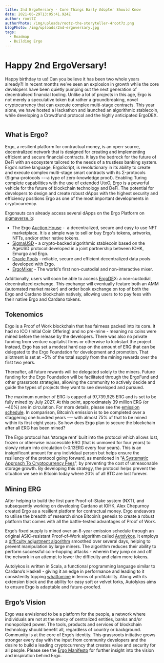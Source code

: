 ```yaml
---
title: 2nd ErgoVersary - Core Things Early Adopter Should Know
date: 2021-06-29T13:05:41.924Z
author: root7Z
authorPhoto: /img/uploads/rootz-the-storyteller-4root7z.png
blogPhoto: /img/uploads/2nd-ergoversary.jpg
tags:
  - Roadmap
  - Building Ergo
---
```

<!--StartFragment-->

# Happy 2nd ErgoVersary!

Happy birthday to us! Can you believe it has been two whole years already?! In recent months we’ve seen an explosion in growth while the core developers have been quietly pumping out the next generation of decentralised financial tooling. Unlike a lot of projects in this age, Ergo is not merely a speculative token but rather a groundbreaking, novel cryptocurrency that can execute complex multi-stage contracts. This year alone, we have hosted a Hackathon and launched an algorithmic stablecoin, while developing a Crowdfund protocol and the highly anticipated ErgoDEX.

![]()

## What is Ergo? 

Ergo, a resilient platform for contractual money, is an open-source, decentralized network that is designed for creating and implementing efficient and secure financial contracts. It lays the bedrock for the future of DeFi with an ecosystem tailored to the needs of a trustless banking system. Ergo’s native language, ErgoScript, is revolutionary in its ability to create and execute complex multi-stage smart contracts with its Σ-protocols (Sigma-protocols ---a type of zero-knowledge proof). Enabling Turing complete capabilities with the use of extended UtxO, Ergo is a powerful vehicle for the future of blockchain technology and DeFi. The potential for developers to design and create robust dApps with the highest security and efficiency positions Ergo as one of the most important developments in cryptocurrency. 

Ergonauts can already access several dApps on the Ergo Platform on [sigmaverse.io](https://sigmaverse.io/):

* The Ergo [Auction House](https://ergoauctions.org/#/auction/active?type=picture) -  a decentralized, secure and easy to use NFT marketplace. It is a simple way to sell or buy Ergo's tokens, artworks, NFTs, and/or other native tokens.
* [SigmaUSD](https://sigmausd.io/#/) - a crypto-backed algorithmic stablecoin based on the AgeUSD protocol developed in a joint partnership between IOHK, Emurgo and Ergo.
* [Oracle Pools](https://explorer.ergoplatform.com/en/oracle-pool-state/ergusd) - reliable, secure and efficient decentralized data pools developed with Ergo.
* [ErgoMixer](https://github.com/ergoMixer/ergoMixBack) - The world's first non-custodial and non-interactive mixer. 

Additionally, users will soon be able to access [ErgoDE](https://ergodex.io/)X: a non-custodial, decentralized exchange. This exchange will eventually feature both an AMM (automated market maker) and order book exchange on top of both the Ergo and Cardano blockchain natively, allowing users to to pay fees with their native Ergo and Cardano tokens. 

## Tokenomics 

Ergo is a Proof of Work blockchain that has fairness packed into its core. It had no ICO (Initial Coin Offering) and no pre-mine - meaning no coins were mined before the release by the developers. There was also no private funding from venture capitalist firms or otherwise to kickstart the project. Instead, Ergo has set a modest hard cap on the amount of ERG that can be delegated to the Ergo Foundation for development and promotion. That allotment is set at ~5% of the total supply from the mining rewards over the first two years.

Thereafter, all future rewards will be delegated solely to the miners. Future funding for the Ergo Foundation will be facilitated through the ErgoFund and other grassroots strategies, allowing the community to actively decide and guide the types of projects they want to see developed and pursued.

The maximum number of ERG is capped at 97,739,925 ERG and is set to be fully mined by July 2027. At this point, approximately 39 million ERG (or ~40%) are in circulation. For more details, please see the [emission schedule](https://ergoplatform.org/en/blog/2019_05_20-curve/). In comparison, Bitcoin’s emission is to be completed over a staggering one hundred years --- with almost 75% of that to be mined within its first eight years. So how does Ergo plan to secure the blockchain after all ERG has been mined?

The Ergo protocol has ‘storage rent’ built into the protocol which allows lost, frozen or otherwise inaccessible ERG (that is unmoved for four years) to slowly return into circulation (~0.13ERG every four years). This is an insignificant amount for any individual person but helps ensure the resiliency of the protocol going forward, as mentioned in "[A Systematic Approach To Cryptocurrency Fees](https://fc18.ifca.ai/bitcoin/papers/bitcoin18-final18.pdf)", by preventing the cost of unreasonable storage growth. By developing this strategy, the protocol helps prevent the situation we see in Bitcoin today where 20% of all BTC are lost forever.

## Mining ERG

After helping to build the first pure Proof-of-Stake system (NXT), and subsequently working on developing Cardano at IOHK, Alex Chepurnoy created Ergo as a resilient platform for contractual money. Ergo endeavors to utilise the breadth of research since Bitcoin’s genesis to create a robust platform that comes with all the battle-tested advantages of Proof of Work. 

Ergo’s fixed supply is mined over an 8-year emission schedule through an original ASIC-resistant Proof‐of‐Work algorithm called [Autolykos](https://ergonaut.space/en/Autolykos). It employs a [difficulty adjustment algorithm](https://www.docdroid.net/mcoitvK/ergopow-pdf#page=2) smoothed over several days, helping to prevent manipulation by large miners. The algorithm reduces their ability to perform successful coin-hopping attacks - wherein they jump on and off the network in an attempt to lower the difficulty and claim more tokens.

Autolykos is written in Scala, a functional programming language similar to Cardano’s Haskell - giving it an edge in performance and leading to it consistently topping [whattomine](https://whattomine.com/) in terms of profitability. Along with its extension block and the ability for easy soft or velvet forks, Autolykos aims to ensure Ergo is adaptable and future-proofed. 

## Ergo’s Vision

Ergo was envisioned to be a platform for the people, a network where individuals are not at the mercy of centralized entities, banks and/or monopolized power. The tools, products and services of blockchain technology should benefit all, regardless of country or background. Community is at the core of Ergo’s identity. This grassroots initiative grows stronger every day with the input from community developers and the desire to build a leading cryptocurrency that creates value and security for all people. Please see the [Ergo Manifesto](https://ergoplatform.org/en/blog/2021-04-26-the-ergo-manifesto/) for further insight into the vision and inspiration behind Ergo.

<!--EndFragment-->